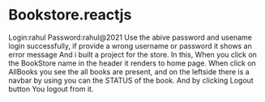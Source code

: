 # Bookstore.reactjs
Login:rahul
Password:rahul@2021 
Use the abive password and usename login successfully, if provide a wrong username or password it shows an error message
And i built a project for the store. In this,
When you click on the BookStore name in the header it renders to home page.
When click on AllBooks you see the all books are present, and on the leftside there is a navbar by using you can the STATUS of the book.
And by clicking Logout button You logout from it.
